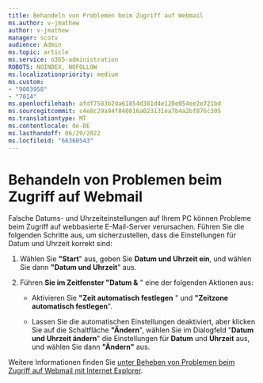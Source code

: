 ```yaml
---
title: Behandeln von Problemen beim Zugriff auf Webmail
ms.author: v-jmathew
author: v-jmathew
manager: scotv
audience: Admin
ms.topic: article
ms.service: o365-administration
ROBOTS: NOINDEX, NOFOLLOW
ms.localizationpriority: medium
ms.custom:
- "9003958"
- "7014"
ms.openlocfilehash: afdf7583b2da61854d381d4e120e054ee2e721bd
ms.sourcegitcommit: c4e8c29a94f840816a023131ea7b4a2bf876c305
ms.translationtype: MT
ms.contentlocale: de-DE
ms.lasthandoff: 06/29/2022
ms.locfileid: "66360543"
---
```

# <a name="troubleshoot-problems-with-accessing-webmail"></a>Behandeln von Problemen beim Zugriff auf Webmail

Falsche Datums- und Uhrzeiteinstellungen auf Ihrem PC können Probleme beim Zugriff auf webbasierte E-Mail-Server verursachen. Führen Sie die folgenden Schritte aus, um sicherzustellen, dass die Einstellungen für Datum und Uhrzeit korrekt sind:

1. Wählen Sie **"Start**" aus, geben Sie **Datum und Uhrzeit ein**, und wählen Sie dann **"Datum und Uhrzeit**" aus.
2. Führen **Sie im Zeitfenster "Datum &** " eine der folgenden Aktionen aus:

    - Aktivieren Sie **"Zeit automatisch festlegen** " und **"Zeitzone automatisch festlegen**".

    - Lassen Sie die automatischen Einstellungen deaktiviert, aber klicken Sie auf die Schaltfläche **"Ändern**", wählen Sie im Dialogfeld "**Datum und Uhrzeit ändern**" die Einstellungen für **Datum** und **Uhrzeit** aus, und wählen Sie dann **"Ändern"** aus.

Weitere Informationen finden Sie [unter Beheben von Problemen beim Zugriff auf Webmail mit Internet Explorer](https://answers.microsoft.com/en-us/ie/forum/all/unable-to-access-webmail-using-internet-explorer/c73d98b5-9991-45bb-9669-dea24cc273ab).
